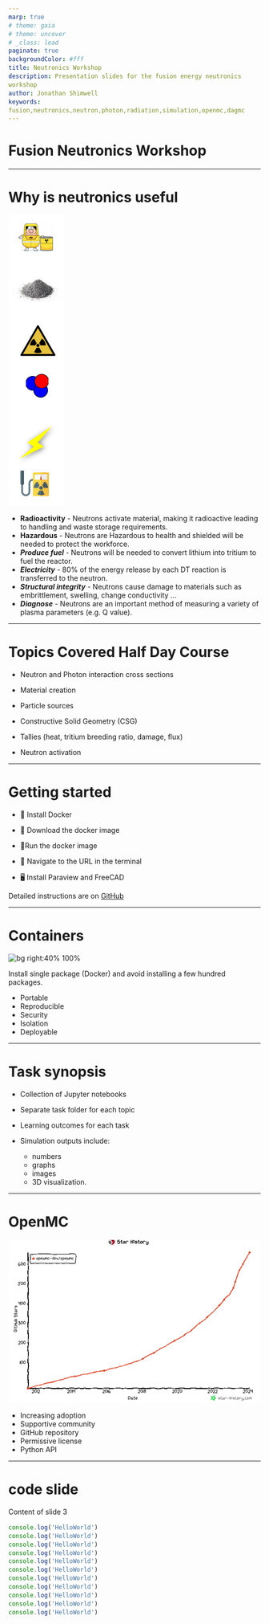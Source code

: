 ```yaml
---
marp: true
# theme: gaia
# theme: uncover
# _class: lead
paginate: true
backgroundColor: #fff
title: Neutronics Workshop
description: Presentation slides for the fusion energy neutronics workshop
author: Jonathan Shimwell
keywords: fusion,neutronics,neutron,photon,radiation,simulation,openmc,dagmc
---
```


<style>
  :root {
    --color-background: #fff;
    --color-foreground: #333;
    --color-highlight: #f96;
    --color-dimmed: #888;
  }
  {
    font-size: 29px
  }
  code {
    white-space : pre-wrap !important;
    word-break: break-word;
  }
  /* h1 {
    font-family: Courier New;
  } */
</style>


# Fusion Neutronics Workshop




---


# Why is neutronics useful


![bg vertical height:15cm left:10%](images/why_neutronics.png)
- **Radioactivity** - Neutrons activate material, making it radioactive leading to handling and waste storage requirements.​
- **Hazardous** - Neutrons are Hazardous to health and shielded will be needed to protect the workforce.​
- ***Produce fuel*** - Neutrons will be needed to convert lithium into tritium to fuel the reactor.​
- ***Electricity*** - 80% of the energy release by each DT reaction is transferred to the neutron.​
- ***Structural integrity*** - Neutrons cause damage to materials such as embrittlement, swelling, change conductivity …​
- ***Diagnose*** - Neutrons are an important method of measuring a variety of plasma parameters (e.g. Q value).​

---

# Topics Covered Half Day Course

- Neutron and Photon interaction cross sections

- Material creation

- Particle sources

- Constructive Solid Geometry (CSG)

- Tallies (heat, tritium breeding ratio, damage, flux)

- Neutron activation

---

# Getting started

- 🐋 Install Docker

- 🔽 Download the docker image

- 🏃Run the docker image

- 🔗 Navigate to the URL in the terminal

- 🖥️ Install Paraview and FreeCAD

Detailed instructions are on [GitHub](https://github.com/fusion-energy/neutronics-workshop/tree/main#local-installation)

---
# Containers

![bg right:40% 100%](https://imgs.xkcd.com/comics/python_environment.png)

Install single package (Docker) and avoid installing a few hundred packages.
- Portable
- Reproducible
- Security
- Isolation
- Deployable

---

# Task synopsis

- Collection of Jupyter notebooks

- Separate task folder for each topic

- Learning outcomes for each task

- Simulation outputs include:
    - numbers
    - graphs
    - images
    - 3D visualization.

---

# OpenMC

<!-- [![bg right:60% 80%](https://api.star-history.com/svg?repos=openmc-dev/openmc&type=Date)](https://star-history.com/#openmc-dev/openmc&Date) -->
[![bg right:60% 80%](images/stars.png)](https://star-history.com/#openmc-dev/openmc&Date)

- Increasing adoption
- Supportive community
- GitHub repository
- Permissive license
- Python API

---
<!-- 
# Neutronics simulation tools - DAGMC

- Need for CAD based models
- Open source method of geometry creation
- Community

--- -->

<!-- # Neutronics simulation tools - Paramak

- Fusion reactor models from parameters
- Compatible with DAGMC and OpenMC based workflow

--- -->



# code slide

Content of slide 3


```ts {monaco}
console.log('HelloWorld')
console.log('HelloWorld')
console.log('HelloWorld')
console.log('HelloWorld')
console.log('HelloWorld')
console.log('HelloWorld')
console.log('HelloWorld')
console.log('HelloWorld')
console.log('HelloWorld')
console.log('HelloWorld')
console.log('HelloWorld')
```
